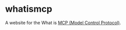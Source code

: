 # whatismcp

A website for the What is [MCP (Model Control Protocol)](https://modelcontextprotocol.io/).